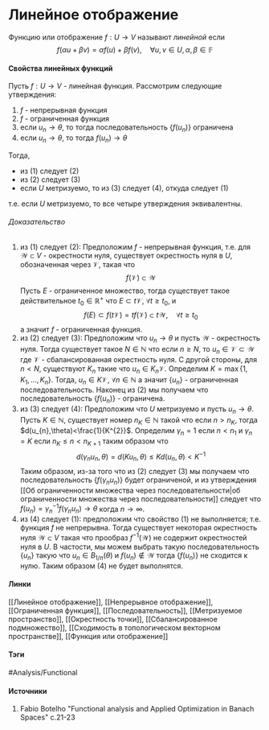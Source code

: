 # Линейное отображение
Функцию или отображение $f:U\to V$ называют *линейной* если
$$
f(\alpha u+\beta v)=\alpha f(u)+\beta f(v),\quad\forall u,v\in U,\alpha,\beta\in\mathbb{F}
$$
#### Свойства линейных функций
Пусть $f:U\to V$ - линейная функция. Рассмотрим следующие утверждения:
1. $f$ - непрерывная функция
2. $f$ - ограниченная функция
3. если $u_{n}\to\theta$, то тогда последовательность $\{f(u_{n})\}$ ограничена
4. если $u_{n}\to\theta$, то тогда $f(u_{n})\to\theta$

Тогда,
- из $(1)$ следует $(2)$
- из $(2)$ следует $(3)$
- если $U$ метризуемо, то из $(3)$ следует $(4)$, откуда следует $(1)$

т.е. если $U$ метризуемо, то все четыре утверждения эквивалентны.
###### Доказательство
1) из $(1)$ следует $(2)$: Предположим $f$ - непрерывная функция, т.е. для $\mathcal{W}\subset V$ - окрестности нуля, существует окрестность нуля в $U$, обозначенная через $\mathcal{V}$, такая что
   $$f(\mathcal{V})\subset\mathcal{W}
   $$
   Пусть $E$ - ограниченное множество, тогда существует такое действительное $t_{0}\in\mathbb{R}^{+}$ что $E\subset t\mathcal{V}$, $\forall t\ge t_{0}$, и 
   $$
   f(E)\subset f(t\mathcal{V})=tf(\mathcal{V})\subset t\mathcal{W},\quad\forall t\ge t_{0}
   $$
   а значит $f$ - ограниченная функция.
2) из $(2)$ следует $(3)$: Предположим что $u_{n}\to\theta$ и пусть $\mathcal{W}$ - окрестность нуля. Тогда существует такое $N\in\mathbb{N}$ что если $n\ge N$, то $u_{n}\in\mathcal{V}\subset\mathcal{W}$ где $\mathcal{V}$ - сбалансированная окрестность нуля. С другой стороны, для $n<N$, существуют $K_{n}$ такие что $u_{n}\in K_{n}\mathcal{V}$. Определим $K=\max\{1,K_{1},\dots,K_{n}\}$. Тогда, $u_{n}\in K\mathcal{V}$, $\forall n\in\mathbb{N}$ а значит $\{u_{n}\}$ - ограниченная последовательность. Наконец из $(2)$ мы получаем что последовательность $\{f(u_{n})\}$ - ограничена.
3) из $(3)$ следует $(4)$: Предположим что $U$ метризуемо и пусть $u_{n}\to\theta$. Пусть $K\in\mathbb{N}$, существует номер $n_{K}\in\mathbb{N}$ такой что если $n>n_{K}$, тогда $d(u_{n},\theta)<\frac{1}{K^{2}}$. Определим $\gamma_{n}=1$ если $n<n_{1}$ и $\gamma_{n}=K$ если $n_{K}\le n<n_{K+1}$ таким образом что
   $$
   d(\gamma_{n}u_{n},\theta)=d(Ku_{n},\theta)\le Kd(u_{n},\theta)<K^{-1}
   $$
   Таким образом, из-за того что из $(2)$ следует $(3)$ мы получаем что последовательность $\{f(\gamma_{n}u_{n})\}$ будет ограниченой, и из утверждения [[Об ограниченности множества через последовательности|об ограниченности множества через последовательности]] следует что $f(u_{n})=\gamma_{n}^{-1}f(\gamma_{n}u_{n})\to\theta$ когда $n\to\infty$.
4) из $(4)$ следует $(1)$: предположим что свойство $(1)$ не выполняется; т.е. функция $f$ не непрерывна. Тогда существует некоторая окрестность нуля $\mathcal{W}\subset V$ такая что прообраз $f^{-1}(\mathcal{W})$ не содержит окрестностей нуля в $U$. В частости, мы можем выбрать такую последовательность $\{u_{n}\}$ такую что $u_{n}\in B_{1/n}(\theta)$ и $f(u_{n})\notin\mathcal{W}$ тогда $\{f(u_{n})\}$ не сходится к нулю. Таким образом $(4)$ не будет выполнятся.
#### Линки
 [[Линейное отображение]],
 [[Непрерывное отображение]],
 [[Ограниченная функция]],
 [[Последовательность]],
 [[Метризуемое пространство]],
 [[Окрестность точки]],
 [[Сбалансированное подмножество]],
 [[Сходимость в топологическом векторном пространстве]],
 [[Функция или отображение]]
#### Тэги
 #Analysis/Functional 
#### Источники
1. Fabio Botelho "Functional analysis and Applied Optimization in Banach Spaces" с.21-23